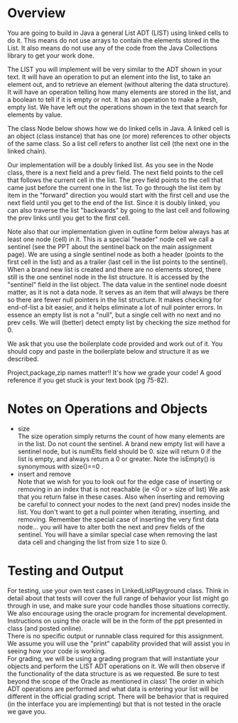 # Overview
You are going to build in Java a general List ADT (LIST) using linked cells to do it. This means do not use arrays to contain the elements stored in the List. It also means do not use any of the code from the Java Collections library to get your work done. 

The LIST you will implement will be very similar to the ADT shown in your text. It will have an operation to put an element into the list, to take an element out, and to retrieve an element (without altering the data structure). It will have an operation telling how many elements are stored in the list, and a boolean to tell if it is empty or not. It has an operation to make a fresh, empty list. We have left out the operations shown in the text that search for elements by value. 

The class Node below shows how we do linked cells in Java. A linked cell is an object (class instance) that has one (or more) references to other objects of the same class. So a list cell refers to another list cell (the next one in the linked chain). 

Our implementation will be a doubly linked list. As you see in the Node class, there is a next field and a prev field. The next field points to the cell that follows the current cell in the list. The prev field points to the cell that came just before the current one in the list. To go through the list item by item in the "forward" direction you would start with the first cell and use the next field until you get to the end of the list. Since it is doubly linked, you can also traverse the list "backwards" by going to the last cell and following the prev links until you get to the first cell. 

Note also that our implementation given in outline form below always has at least one node (cell) in it. This is a special "header" node cell we call a sentinel (see the PPT about the sentinel back on the main assignment page). We are using a single sentinel node as both a header (points to the first cell in the list) and as a trailer (last cell in the list points to the sentinel). When a brand new list is created and there are no elements stored, there still is the one sentinel node in the list structure. It is accessed by the "sentinel" field in the list object. The data value in the sentinel node doesnt matter, as it is not a data node. It serves as an item that will always be there so there are fewer null pointers in the list structure. It makes checking for end-of-list a bit easier, and it helps eliminate a lot of null pointer errors. In essence an empty list is not a "null", but a single cell with no next and no prev cells. We will (better) detect empty list by checking the size method for 0. 

We ask that you use the boilerplate code provided and work out of it. You should copy and paste in the boilerplate below and structure it as we described. 

Project,package,zip names matter!! It's how we grade your code! A good reference if you get stuck is your text book (pg 75-82). 

# Notes on Operations and Objects
* size  
The size operation simply returns the count of how many elements are in the list. Do not count the sentinel. A brand new empty list will have a sentinel node, but is numElts field should be 0. size will return 0 if the list is empty, and always return a 0 or greater. Note the isEmpty() is synonymous with size()==0 . 
* insert and remove  
Note that we wish for you to look out for the edge case of inserting or removing in an index that is not reachable (ie <0 or > size of list) We ask that you return false in these cases. Also when inserting and removing be careful to connect your nodes to the next (and prev) nodes inside the list. You don't want to get a null pointer when iterating, inserting, and removing. Remember the special case of inserting the very first data node... you will have to alter both the next and prev fields of the sentinel. You will have a similar special case when removing the last data cell and changing the list from size 1 to size 0. 

# Testing and Output
For testing, use your own test cases in LinkedListPlayground class. Think in detail about that tests will cover the full range of behavior your list might go through in use, and make sure your code handles those situations correctly. We also encourage using the oracle program for incremental development. Instructions on using the oracle will be in the form of the ppt presented in class (and posted online).   
There is no specific output or runnable class required for this assignment. We assume you will use the "print" capability provided that will assist you in seeing how your code is working.   
For grading, we will be using a grading program that will instantiate your objects and perform the LIST ADT operations on it. We will then observe if the functionality of the data structure is as we requested. Be sure to test beyond the scope of the Oracle as mentioned in class! The order in which ADT operations are performed and what data is entering your list will be different in the official grading script. There will be behavior that is required (in the interface you are implementing) but that is not tested in the oracle we gave you. 
